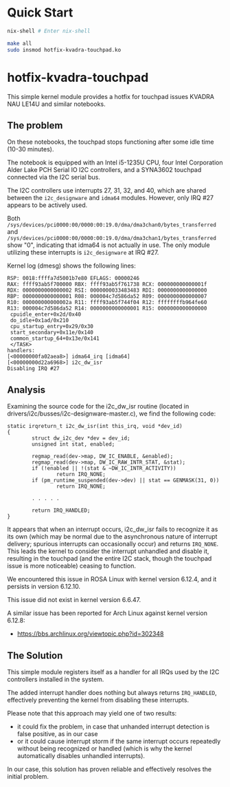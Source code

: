 # Quick Start

```bash
nix-shell # Enter nix-shell 
```

```bash
make all
sudo insmod hotfix-kvadra-touchpad.ko
```

# hotfix-kvadra-touchpad

This simple kernel module provides a hotfix for touchpad issues
KVADRA NAU LE14U and similar notebooks.

## The problem

On these notebooks, the touchpad stops functioning after some idle time
(10-30 minutes).

The notebook is equipped with an Intel i5-1235U CPU, four Intel
Corporation Alder Lake PCH Serial IO I2C controllers, and a SYNA3602
touchpad connected via the I2C serial bus.

The I2C controllers use interrupts 27, 31, 32, and 40, which are shared
between the `i2c_designware` and `idma64` modules. However, only IRQ #27
appears to be actively used.

Both `/sys/devices/pci0000:00/0000:00:19.0/dma/dma3chan0/bytes_transferred`
and `/sys/devices/pci0000:00/0000:00:19.0/dma/dma3chan1/bytes_transferred`
show "0", indicating that idma64 is not actually in use. The only module
utilizing these interrupts is `i2c_designware` at IRQ #27.

Kernel log (dmesg) shows the following lines:

```
RSP: 0018:ffffa7d5001b7e80 EFLAGS: 00000246
RAX: ffff93ab5f700000 RBX: ffff93ab5f761738 RCX: 000000000000001f
RDX: 0000000000000002 RSI: 0000000033483483 RDI: 0000000000000000
RBP: 0000000000000001 R08: 000004c7d586da52 R09: 0000000000000007
R10: 000000000000002a R11: ffff93ab5f744f04 R12: ffffffffb964fe60
R13: 000004c7d586da52 R14: 0000000000000001 R15: 0000000000000000
 cpuidle_enter+0x2d/0x40
 do_idle+0x1ad/0x210
 cpu_startup_entry+0x29/0x30
 start_secondary+0x11e/0x140
 common_startup_64+0x13e/0x141
 </TASK>
handlers:
[<00000000fa02aea8>] idma64_irq [idma64]
[<00000000d22a6968>] i2c_dw_isr
Disabling IRQ #27
```

## Analysis

Examining the source code for the i2c_dw_isr routine (located in
drivers/i2c/busses/i2c-designware-master.c), we find the following code:

```
static irqreturn_t i2c_dw_isr(int this_irq, void *dev_id)
{
        struct dw_i2c_dev *dev = dev_id;
        unsigned int stat, enabled;

        regmap_read(dev->map, DW_IC_ENABLE, &enabled);
        regmap_read(dev->map, DW_IC_RAW_INTR_STAT, &stat);
        if (!enabled || !(stat & ~DW_IC_INTR_ACTIVITY))
                return IRQ_NONE;
        if (pm_runtime_suspended(dev->dev) || stat == GENMASK(31, 0))
                return IRQ_NONE;

        . . . . .

        return IRQ_HANDLED;
}
```

It appears that when an interrupt occurs, i2c_dw_isr fails to recognize it
as its own (which may be normal due to the asynchronous nature of
interrupt delivery; spurious interrupts can occasionally occur) and
returns `IRQ_NONE`. This leads the kernel to consider the interrupt
unhandled and disable it, resulting in the touchpad (and the entire I2C
stack, though the touchpad issue is more noticeable) ceasing to
function.

We encountered this issue in ROSA Linux with kernel version 6.12.4, and
it persists in version 6.12.10.

This issue did not exist in kernel version 6.6.47.

A similar issue has been reported for Arch Linux against kernel version
6.12.8:

* <https://bbs.archlinux.org/viewtopic.php?id=302348>

## The Solution

This simple module registers itself as a handler for all IRQs used by
the I2C controllers installed in the system.

The added interrupt handler does nothing but always returns `IRQ_HANDLED`,
effectively preventing the kernel from disabling these interrupts.

Please note that this approach may yield one of two results:

* it could fix the problem, in case that unhanded interrupt detection
    is false positive, as in our case
* or it could cause interrupt storm if the same interrupt occurs
    repeatedly without being recognized or handled (which is why the kernel
    automatically disables unhandled interrupts).

In our case, this solution has proven reliable and effectively resolves
the initial problem.

<!-- vim:ts=8:sw=4:et:textwidth=72
-->
